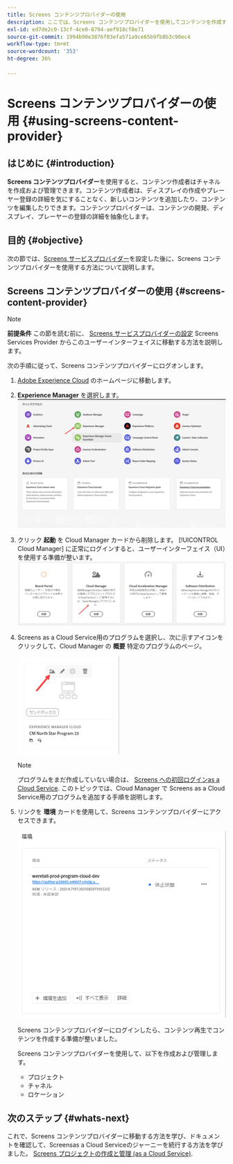 ```yaml
---
title: Screens コンテンツプロバイダーの使用
description: ここでは、Screens コンテンツプロバイダーを使用してコンテンツを作成する方法について説明します。
exl-id: ed7de2c0-13cf-4ce0-8794-aef918cf8e71
source-git-commit: 1994b90e3876f03efa571a9ce65b9fb8b3c90ec4
workflow-type: tm+mt
source-wordcount: '353'
ht-degree: 36%

---
```


# Screens コンテンツプロバイダーの使用 {#using-screens-content-provider}

## はじめに {#introduction}

**Screens コンテンツプロバイダー**&#x200B;を使用すると、コンテンツ作成者はチャネルを作成および管理できます。コンテンツ作成者は、ディスプレイの作成やプレーヤー登録の詳細を気にすることなく、新しいコンテンツを追加したり、コンテンツを編集したりできます。コンテンツプロバイダーは、コンテンツの開発、ディスプレイ、プレーヤーの登録の詳細を抽象化します。

## 目的 {#objective}

次の節では、[Screens サービスプロバイダー](https://experienceleague.adobe.com/docs/experience-manager-cloud-service/content/screens-as-cloud-service/configure-screens-cloud/navigating-to-screens-services-provider.html?lang=en)を設定した後に、Screens コンテンツプロバイダーを使用する方法について説明します。

## Screens コンテンツプロバイダーの使用 {#screens-content-provider}

>[!NOTE]
>**前提条件**
>この節を読む前に、 [Screens サービスプロバイダーの設定](https://experienceleague.adobe.com/docs/experience-manager-cloud-service/content/screens-as-cloud-service/configure-screens-cloud/navigating-to-screens-services-provider.html?lang=en) Screens Services Provider からこのユーザーインターフェイスに移動する方法を説明します。

次の手順に従って、Screens コンテンツプロバイダーにログオンします。

1. [Adobe Experience Cloud](https://experience.adobe.com) のホームページに移動します。

1. **Experience Manager** を選択します。
   ![](/help/implementing/cloud-manager/getting-access-to-aem-in-cloud/assets/landing-page1.png)

1. クリック **起動** を Cloud Manager カードから削除します。 [!UICONTROL Cloud Manager] に正常にログインすると、ユーザーインターフェイス（UI）を使用する準備が整います。
   ![](/help/implementing/cloud-manager/getting-access-to-aem-in-cloud/assets/landing-page2.png)

1. Screens as a Cloud Service用のプログラムを選択し、次に示すアイコンをクリックして、Cloud Manager の **概要** 特定のプログラムのページ。

   ![](/help/screens-cloud/assets/configure/screens-cp-1.png)

   >[!NOTE]
   >プログラムをまだ作成していない場合は、 [Screens への初回ログインas a Cloud Service](https://experienceleague.adobe.com/docs/experience-manager-cloud-service/content/screens-as-cloud-service/onboarding-screens-cloud/first-time-login-screens-cloud.html?lang=en). このトピックでは、Cloud Manager で Screens as a Cloud Service用のプログラムを追加する手順を説明します。

1. リンクを **環境** カードを使用して、Screens コンテンツプロバイダーにアクセスできます。

   ![](/help/screens-cloud/assets/configure/screens-cp-2.png)

   Screens コンテンツプロバイダーにログインしたら、コンテンツ再生でコンテンツを作成する準備が整いました。

   Screens コンテンツプロバイダーを使用して、以下を作成および管理します。

   * プロジェクト
   * チャネル
   * ロケーション

## 次のステップ {#whats-next}

これで、Screens コンテンツプロバイダーに移動する方法を学び、ドキュメントを確認して、Screensas a Cloud Serviceのジャーニーを続行する方法を学びました。 [Screens プロジェクトの作成と管理 (as a Cloud Service)](https://experienceleague.adobe.com/docs/experience-manager-cloud-service/content/screens-as-cloud-service/create-content/creating-projects-screens-cloud.html?lang=en).
